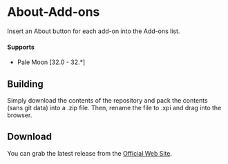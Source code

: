 # About-Add-ons
Insert an About button for each add-on into the Add-ons list.

#### Supports
 * Pale Moon [32.0 - 32.*]

## Building
Simply download the contents of the repository and pack the contents (sans git data) into a .zip file. Then, rename the file to .xpi and drag into the browser.

## Download
You can grab the latest release from the [Official Web Site](//realityripple.com/Software/XUL/About-Add-ons/).
